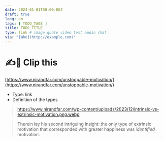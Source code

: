 ```yaml
---
date: 2024-01-01T00:00:00Z
draft: true
lang: en
tags: [ TODO_TAGS ]
title: TODO_TITLE
type: link # image quote video text audio chat
via: "[Who](http://example.com)"
---
```



# ✍️📎 Clip this
[https://www.nirandfar.com/unstoppable-motivation/](https://www.nirandfar.com/unstoppable-motivation/)

* Type: link
* Definition of the types

> https://www.nirandfar.com/wp-content/uploads/2023/12/intrinsic-vs-extrinsic-motivation.png.webp


> Therein lay his second intriguing insight: the only type of extrinsic motivation that corresponded with greater happiness was *identified* motivation.

